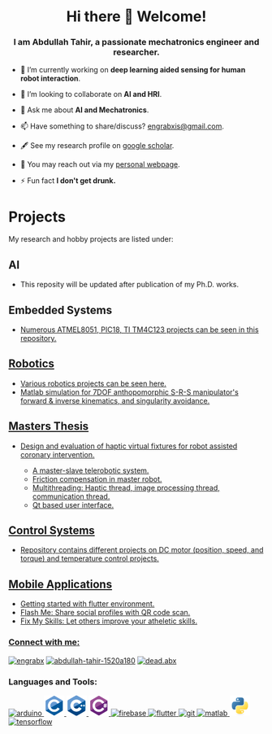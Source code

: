 <h1 align="center">Hi there 👋 Welcome!</h1>
<h3 align="center">I am Abdullah Tahir, a passionate mechatronics engineer and researcher.</h3>

- 🌱 I’m currently working on **deep learning aided sensing for human robot interaction**.

- 👯 I’m looking to collaborate on **AI and HRI**.

- 💬 Ask me about **AI and Mechatronics**.

- 📫 Have something to share/discuss? engrabxis@gmail.com.

- 🖋 See my research profile on [google scholar](https://scholar.google.com/citations?hl=en&user=y4iZqrgAAAAJ&view_op=list_works&sortby=pubdate).  

- 📄 You may reach out via my [personal webpage](https://engraxis.github.io).

- ⚡ Fun fact **I don't get drunk.**

<h1>Projects</h1>
<p>My research and hobby projects are listed under:</p>

<h2>AI</h2>
<ul><li>This reposity will be updated after publication of my Ph.D. works.</li></ul>

<h2>Embedded Systems</h2>
<ul>
  <li><a href="https://github.com/engraxis/embedded-systems" target="_blank">Numerous ATMEL8051, PIC18, TI TM4C123 projects can be seen in this repository.</li>
</ul>
    
<h2>Robotics</h2>
<ul>
  <li><a href="https://github.com/engraxis/robotics" target="_blank">Various robotics projects can be seen here.</li>
  <li><a href="https://github.com/engraxis/7dof-manipulator" target="_blank">Matlab simulation for 7DOF anthopomorphic S-R-S manipulator's forward & inverse kinematics, and singularity avoidance.</li>
</ul>

<h2>Masters Thesis</h2>
<ul>
  <li><a href="https://github.com/engraxis/masters-thesis" target="_blank">Design and evaluation of haptic virtual fixtures for robot assisted coronary intervention.</li>
    <ul>
      <li>A master-slave telerobotic system.</li>
      <li>Friction compensation in master robot.</li>
      <li>Multithreading: Haptic thread, image processing thread, communication thread.</li>
      <li>Qt based user interface.</li>
    </ul>
</ul>

<h2>Control Systems</h2>
<ul>
  <li><a href="https://github.com/engraxis/control-systems" target="_blank">Repository contains different projects on DC motor (position, speed, and torque) and temperature control projects.</li>
</ul>

<h2>Mobile Applications</h2>
<ul>
  <li><a href="https://github.com/engraxis/startup_basic/tree/master" target="_blank">Getting started with flutter environment.</li>
  <li><a href="https://github.com/engraxis/flash-me/tree/master" target="_blank">Flash Me: Share social profiles with QR code scan.</li>
  <li><a href="https://github.com/engraxis/fix-my-skills" target="_blank">Fix My Skills: Let others improve your atheletic skills.</li>
</ul>

<h3 align="left">Connect with me:</h3>
<p align="left">
<a href="https://twitter.com/engrabx" target="blank"><img align="center" src="https://raw.githubusercontent.com/rahuldkjain/github-profile-readme-generator/master/src/images/icons/Social/twitter.svg" alt="engrabx" height="30" width="40" /></a>
<a href="https://linkedin.com/in/abdullah-tahir-1520a180" target="blank"><img align="center" src="https://raw.githubusercontent.com/rahuldkjain/github-profile-readme-generator/master/src/images/icons/Social/linked-in-alt.svg" alt="abdullah-tahir-1520a180" height="30" width="40" /></a>
<a href="https://fb.com/dead.abx" target="blank"><img align="center" src="https://raw.githubusercontent.com/rahuldkjain/github-profile-readme-generator/master/src/images/icons/Social/facebook.svg" alt="dead.abx" height="30" width="40" /></a>
</p>

<h3 align="left">Languages and Tools:</h3>
<p align="left"> <a href="https://www.arduino.cc/" target="_blank" rel="noreferrer"> <img src="https://cdn.worldvectorlogo.com/logos/arduino-1.svg" alt="arduino" width="40" height="40"/> </a> 
  <a href="https://www.cprogramming.com/" target="_blank" rel="noreferrer"> <img src="https://raw.githubusercontent.com/devicons/devicon/master/icons/c/c-original.svg" alt="c" width="40" height="40"/> </a> 
  <a href="https://www.w3schools.com/cpp/" target="_blank" rel="noreferrer"> <img src="https://raw.githubusercontent.com/devicons/devicon/master/icons/cplusplus/cplusplus-original.svg" alt="cplusplus" width="40" height="40"/> </a> 
  <a href="https://www.w3schools.com/cs/" target="_blank" rel="noreferrer"> <img src="https://raw.githubusercontent.com/devicons/devicon/master/icons/csharp/csharp-original.svg" alt="csharp" width="40" height="40"/> </a> 
  <a href="https://firebase.google.com/" target="_blank" rel="noreferrer"> <img src="https://www.vectorlogo.zone/logos/firebase/firebase-icon.svg" alt="firebase" width="40" height="40"/> </a> 
  <a href="https://flutter.dev" target="_blank" rel="noreferrer"> <img src="https://www.vectorlogo.zone/logos/flutterio/flutterio-icon.svg" alt="flutter" width="40" height="40"/> </a> 
  <a href="https://git-scm.com/" target="_blank" rel="noreferrer"> <img src="https://www.vectorlogo.zone/logos/git-scm/git-scm-icon.svg" alt="git" width="40" height="40"/> </a> 
  <a href="https://www.mathworks.com/" target="_blank" rel="noreferrer"> <img src="https://upload.wikimedia.org/wikipedia/commons/2/21/Matlab_Logo.png" alt="matlab" width="40" height="40"/> </a> 
  <a href="https://www.python.org" target="_blank" rel="noreferrer"> <img src="https://raw.githubusercontent.com/devicons/devicon/master/icons/python/python-original.svg" alt="python" width="40" height="40"/> </a> 
  <a href="https://www.tensorflow.org" target="_blank" rel="noreferrer"> <img src="https://www.vectorlogo.zone/logos/tensorflow/tensorflow-icon.svg" alt="tensorflow" width="40" height="40"/> </a> 
</p>
